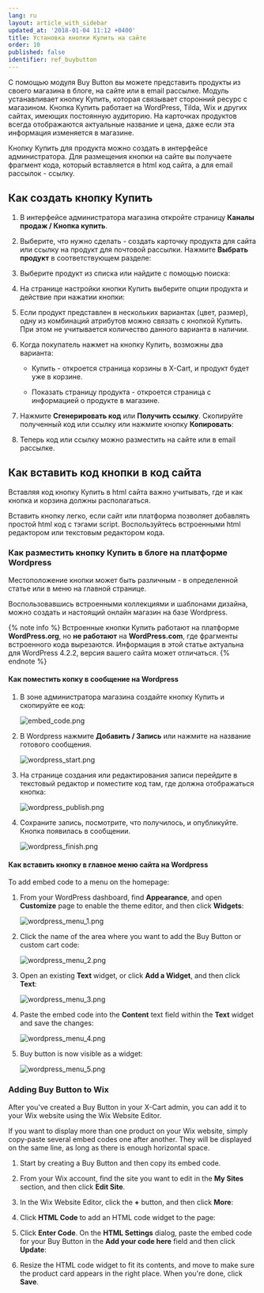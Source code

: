 ```yaml
---
lang: ru
layout: article_with_sidebar
updated_at: '2018-01-04 11:12 +0400'
title: Установка кнопки Купить на сайте
order: 10
published: false
identifier: ref_buybutton
---
```

С помощью модуля Buy Button вы можете представить продукты из своего магазина в блоге, на сайте или в email рассылке. Модуль устанавливает кнопку Купить, которая связывает сторонний ресурс с магазином. Кнопка Купить работает на WordPress, Tilda,  Wix и других сайтах, имеющих постоянную аудиторию. На карточках продуктов всегда отображаются актуальные название и цена, даже если эта информация изменяется в магазине.

Кнопку Купить для продукта можно создать в интерфейсе администратора. Для размещения кнопки на сайте вы получаете фрагмент кода, который вставляется в html код сайта, а для email рассылок - ссылку.

## Как создать кнопку Купить

1.	В интерфейсе администратора магазина откройте страницу **Каналы продаж / Кнопка купить**.

2.	Выберите, что нужно сделать - создать карточку продукта для сайта или ссылку на продукт для почтовой рассылки. Нажмите **Выбрать продукт** в соответствующем разделе:

3.	Выберите продукт из списка или найдите с помощью поиска:

4.	На странице настройки кнопки Купить выберите опции продукта и действие при нажатии кнопки:

5.	Если продукт представлен в нескольких вариантах (цвет, размер), одну из комбинаций атрибутов можно связать c кнопкой Купить. При этом не учитывается количество данного варианта в наличии.

6.	Когда покупатель нажмет на кнопку Купить, возможны два варианта:

	-	Купить - откроется страница корзины в X-Cart, и продукт будет уже в корзине.
    
	-	Показать страницу продукта - откроется страница с информацией о продукте в магазине.
    
7.	Нажмите **Сгенерировать код** или **Получить ссылку**. Скопируйте полученный код или ссылку или нажмите кнопку **Копировать**:

8.	Теперь код или ссылку можно разместить на сайте или в email рассылке.

## Как вставить код кнопки в код сайта

Вставляя код кнопку Купить в html сайта важно учитывать, где и как кнопка и корзина должны располагаться.

Вставить кнопку легко, если сайт или платформа позволяет добавлять простой html код с тэгами script. Воспользуйтесь встроенными html редактором или текстовым редактором кода.

### Как разместить кнопку Купить в блоге на платформе Wordpress

Местоположение кнопки может быть различным - в определенной статье или в меню на главной странице.

Воспользовавшись встроенными коллекциями и шаблонами дизайна, можно создать и настоящий онлайн магазин на базе Wordpress.

{% note info %}
Встроенные кнопки Купить работают на платформе **WordPress.org**, но **не работают** на **WordPress.com**, где фрагменты встроенного кода вырезаются. Информация в этой статье актуальна для WordPress 4.2.2, версия вашего сайта может отличаться.
{% endnote %}

#### Как поместить копку в сообщение на Wordpress


1.	В зоне администратора магазина создайте кнопку Купить и скопируйте ее код:

	![embed_code.png]({{site.baseurl}}/attachments/ref_TEiIdZZc/embed_code.png)

2.	В Wordpress нажмите **Добавить / Запись** или нажмите на название готового сообщения.

	![wordpress_start.png]({{site.baseurl}}/attachments/ref_TEiIdZZc/wordpress_start.png)

3.  На странице создания или редактирования записи перейдите в текстовый редактор и поместите код там, где должна отображаться кнопка:
	
	![wordpress_publish.png]({{site.baseurl}}/attachments/ref_TEiIdZZc/wordpress_publish.png)
    
4.	Сохраните запись, посмотрите, что получилось, и опубликуйте. Кнопка появилась в сообщении.

	![wordpress_finish.png]({{site.baseurl}}/attachments/ref_TEiIdZZc/wordpress_finish.png)


#### Как вставить кнопку в главное меню сайта на Wordpress

To add embed code to a menu on the homepage:

1.	From your WordPress dashboard, find __Appearance__, and open __Customize__ page to enable the theme editor, and then click __Widgets__:

	![wordpress_menu_1.png]({{site.baseurl}}/attachments/ref_TEiIdZZc/wordpress_menu_1.png)
    
2.	Click the name of the area where you want to add the Buy Button or custom cart code:

    ![wordpress_menu_2.png]({{site.baseurl}}/attachments/ref_TEiIdZZc/wordpress_menu_2.png)
    
3.	Open an existing **Text** widget, or click **Add a Widget**, and then click **Text**:

	![wordpress_menu_3.png]({{site.baseurl}}/attachments/ref_TEiIdZZc/wordpress_menu_3.png)	
    
4.	Paste the embed code into the **Content** text field within the **Text** widget and save the changes:

	![wordpress_menu_4.png]({{site.baseurl}}/attachments/ref_TEiIdZZc/wordpress_menu_4.png)

5.  Buy button is now visible as a widget:

	![wordpress_menu_5.png]({{site.baseurl}}/attachments/ref_TEiIdZZc/wordpress_menu_5.png)

### Adding Buy Button to Wix

After you've created a Buy Button in your X-Cart admin, you can add it to your Wix website using the Wix Website Editor.

If you want to display more than one product on your Wix website, simply copy-paste several embed codes one after another. They will be displayed on the same line, as long as there is enough horizontal space.

1.	Start by creating a Buy Button and then copy its embed code.

2.	From your Wix account, find the site you want to edit in the **My Sites** section, and then click **Edit Site**.

3.	In the Wix Website Editor, click the **+** button, and then click **More**:
    
4.	Click **HTML Code** to add an HTML code widget to the page:

5.	Click **Enter Code**. On the **HTML Settings** dialog, paste the embed code for your Buy Button in the **Add your code here** field and then click **Update**:
    
6.	Resize the HTML code widget to fit its contents, and move to make sure the product card appears in the right place. When you're done, click **Save**.
